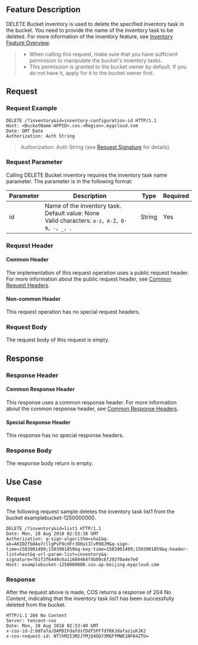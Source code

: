 ## Feature Description

DELETE Bucket inventory is used to delete the specified inventory task in the bucket. You need to provide the name of the inventory task to be deleted. For more information of the inventory feature, see [Inventory Feature Overview](https://intl.cloud.tencent.com/document/product/436/30622).

> - When calling this request, make sure that you have sufficient permission to manipulate the bucket's inventory tasks.
> - This permission is granted to the bucket owner by default. If you do not have it, apply for it to the bucket owner first.

## Request

### Request Example

```shell
DELETE /?inventory&id=inventory-configuration-id HTTP/1.1
Host: <BucketName-APPID>.cos.<Region>.myqcloud.com
Date: GMT Date
Authorization: Auth String
```

> Authorization: Auth String (see [Request Signature](https://intl.cloud.tencent.com/document/product/436/7778) for details).

### Request Parameter

Calling DELETE Bucket inventory requires the inventory task name parameter. The parameter is in the following format:

| Parameter | Description | Type | Required |
| ---- | ------------------------------------------------------------ | ------ | ---- |
| id | Name of the inventory task. Default value: None <br/>Valid characters: `a-z，A-Z，0-9，-，_，. `| String | Yes   |

### Request Header

#### Common Header

The implementation of this request operation uses a public request header. For more information about the public request header, see [Common Request Headers](https://intl.cloud.tencent.com/document/product/436/7728).

#### Non-common Header

This request operation has no special request headers.

### Request Body

The request body of this request is empty.

## Response

### Response Header

#### Common Response Header 

This response uses a common response header. For more information about the common response header, see [Common Response Headers](https://intl.cloud.tencent.com/document/product/436/7729).

#### Special Response Header

This response has no special response headers.

### Response Body

The response body return is empty.

## Use Case

### Request

The following request sample deletes the inventory task list1 from the bucket examplebucket-1250000000.

```shell
DELETE /?inventory&id=list1 HTTP/1.1
Date: Mon, 28 Aug 2018 02:53:38 GMT
Authorization: q-sign-algorithm=sha1&q-ak=AKIDZfbOAo7cllgPvF9cXFrJD0a1ICvR98JM&q-sign-time=1503901499;1503901859&q-key-time=1503901499;1503901859&q-header-list=host&q-url-param-list=inventory&q-signature=761f3f6449c6a11684464f4b09c6f292f0a4e7e0
Host: examplebucket-1250000000.cos.ap-beijing.myqcloud.com
```

### Response

After the request above is made, COS returns a response of 204 No Content, indicating that the inventory task list1 has been successfully deleted from the bucket.

```shell
HTTP/1.1 204 No Content 
Server: tencent-cos
Date: Mon, 28 Aug 2018 02:53:40 GMT
x-cos-id-2:0dfafa/DAPDIFdafdsfDdfSFFfdfKKJdafasiuKJK2
x-cos-request-id: NTlhM2I3M2JfMjQ4OGY3MGFfMWE1NF84ZTU=
```
